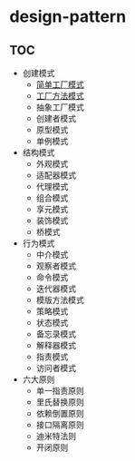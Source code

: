# design-pattern

## TOC
* 创建模式
  * [简单工厂模式](./src/simple_factory/readme.md)
  * [工厂方法模式](./src/simple_factory/readme.md)
  * 抽象工厂模式
  * 创建者模式
  * 原型模式
  * 单例模式
* 结构模式
  * 外观模式
  * 适配器模式
  * 代理模式
  * 组合模式
  * 享元模式
  * 装饰模式
  * 桥模式
* 行为模式
  * 中介模式
  * 观察者模式
  * 命令模式
  * 迭代器模式
  * 模版方法模式
  * 策略模式
  * 状态模式
  * 备忘录模式
  * 解释器模式
  * 指责模式
  * 访问者模式
* 六大原则
  * 单一指责原则
  * 里氏替换原则
  * 依赖倒置原则
  * 接口隔离原则
  * 迪米特法则
  * 开闭原则


